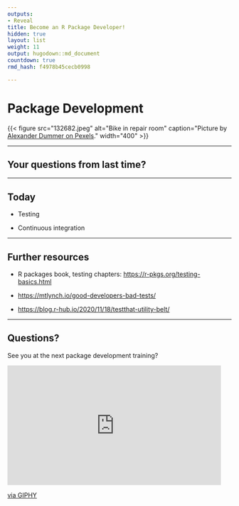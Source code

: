```yaml
---
outputs:
- Reveal
title: Become an R Package Developer!
hidden: true
layout: list
weight: 11
output: hugodown::md_document
countdown: true
rmd_hash: f4978b45cecb0998

---
```


# Package Development

<div class="highlight">

</div>

<div class="highlight">

{{< figure src="132682.jpeg" alt="Bike in repair room" caption="Picture by [Alexander Dummer on Pexels](https://www.pexels.com/photo/black-road-bicycle-inside-room-132682/)." width="400" >}}

</div>

------------------------------------------------------------------------

## Your questions from last time?

------------------------------------------------------------------------

## Today

-   Testing

-   Continuous integration

------------------------------------------------------------------------

## Further resources

-   R packages book, testing chapters: <https://r-pkgs.org/testing-basics.html>

-   <https://mtlynch.io/good-developers-bad-tests/>

-   <https://blog.r-hub.io/2020/11/18/testthat-utility-belt/>

------------------------------------------------------------------------

## Questions?

See you at the next package development training?

<iframe src="https://giphy.com/embed/XFpCAWSfTwXh2uSEk2" width="480" height="269" frameBorder="0" class="giphy-embed" allowFullScreen></iframe><p><a href="https://giphy.com/gifs/moon-et-extra-terrestrial-XFpCAWSfTwXh2uSEk2">via GIPHY</a></p>

